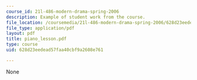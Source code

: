 ```yaml
---
course_id: 21l-486-modern-drama-spring-2006
description: Example of student work from the course.
file_location: /coursemedia/21l-486-modern-drama-spring-2006/628d23eedead57faa40cbf9a2608e761_piano_lesson.pdf
file_type: application/pdf
layout: pdf
title: piano_lesson.pdf
type: course
uid: 628d23eedead57faa40cbf9a2608e761

---
```

None